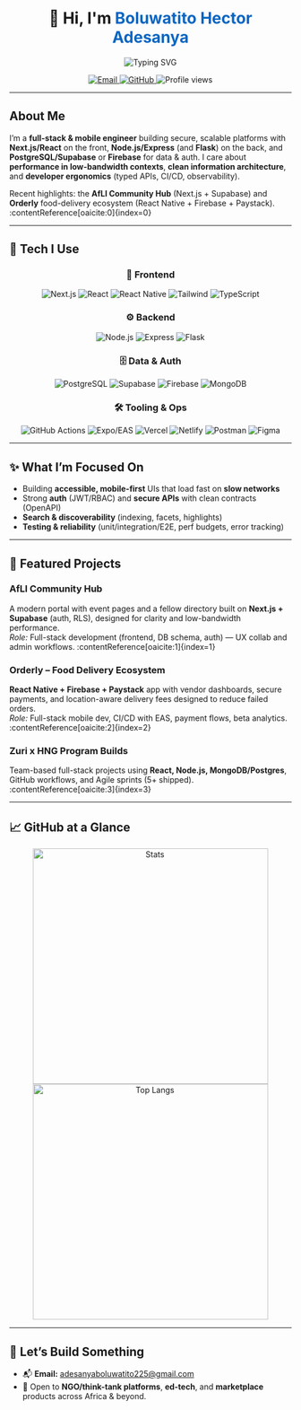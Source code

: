 <!-- Header / Hero -->
<div align="center">
  <h1>👋 Hi, I'm <span style="color:#0a66c2">Boluwatito Hector Adesanya</span></h1>
  <p>
    <img src="https://readme-typing-svg.herokuapp.com?duration=2800&pause=600&color=0A66C2&center=true&vCenter=true&width=520&lines=Full-Stack+Engineer;Mobile+Developer+(React+Native);Secure%2C+Scalable%2C+Accessible+Apps" alt="Typing SVG" />
  </p>

  <!-- Quick tags -->
  <a href="mailto:adesanyaboluwatito225@gmail.com">
    <img alt="Email" src="https://img.shields.io/badge/Email-Contact-red?style=for-the-badge&logo=gmail&logoColor=white" />
  </a>
  <a href="https://github.com/Adesanya-Boluwatito">
    <img alt="GitHub" src="https://img.shields.io/badge/GitHub-Follow-181717?style=for-the-badge&logo=github&logoColor=white" />
  </a>
  <img alt="Profile views" src="https://komarev.com/ghpvc/?username=Adesanya-Boluwatito&style=for-the-badge&color=0a66c2" />
</div>

---

## About Me

I’m a **full-stack & mobile engineer** building secure, scalable platforms with **Next.js/React** on the front, **Node.js/Express** (and **Flask**) on the back, and **PostgreSQL/Supabase** or **Firebase** for data & auth. I care about **performance in low-bandwidth contexts**, **clean information architecture**, and **developer ergonomics** (typed APIs, CI/CD, observability).

Recent highlights: the **AfLI Community Hub** (Next.js + Supabase) and **Orderly** food-delivery ecosystem (React Native + Firebase + Paystack). :contentReference[oaicite:0]{index=0}

---

## 🧰 Tech I Use

<div align="center">

### 🎨 Frontend
<img alt="Next.js" src="https://img.shields.io/badge/Next.js-000?style=for-the-badge&logo=nextdotjs&logoColor=white"/>
<img alt="React" src="https://img.shields.io/badge/React-20232A?style=for-the-badge&logo=react&logoColor=61DAFB"/>
<img alt="React Native" src="https://img.shields.io/badge/React_Native-20232A?style=for-the-badge&logo=react&logoColor=61DAFB"/>
<img alt="Tailwind" src="https://img.shields.io/badge/Tailwind-38B2AC?style=for-the-badge&logo=tailwindcss&logoColor=white"/>
<img alt="TypeScript" src="https://img.shields.io/badge/TypeScript-007ACC?style=for-the-badge&logo=typescript&logoColor=white"/>

### ⚙️ Backend
<img alt="Node.js" src="https://img.shields.io/badge/Node.js-339933?style=for-the-badge&logo=nodedotjs&logoColor=white"/>
<img alt="Express" src="https://img.shields.io/badge/Express-000?style=for-the-badge&logo=express&logoColor=white"/>
<img alt="Flask" src="https://img.shields.io/badge/Flask-000?style=for-the-badge&logo=flask&logoColor=white"/>

### 🗄 Data & Auth
<img alt="PostgreSQL" src="https://img.shields.io/badge/PostgreSQL-4169e1?style=for-the-badge&logo=postgresql&logoColor=white"/>
<img alt="Supabase" src="https://img.shields.io/badge/Supabase-3ECF8E?style=for-the-badge&logo=supabase&logoColor=000"/>
<img alt="Firebase" src="https://img.shields.io/badge/Firebase-ffca28?style=for-the-badge&logo=firebase&logoColor=000"/>
<img alt="MongoDB" src="https://img.shields.io/badge/MongoDB-47A248?style=for-the-badge&logo=mongodb&logoColor=white"/>

### 🛠 Tooling & Ops
<img alt="GitHub Actions" src="https://img.shields.io/badge/CI%2FCD-GitHub_Actions-2088FF?style=for-the-badge&logo=githubactions&logoColor=white"/>
<img alt="Expo/EAS" src="https://img.shields.io/badge/Expo/EAS-000?style=for-the-badge&logo=expo&logoColor=white"/>
<img alt="Vercel" src="https://img.shields.io/badge/Vercel-000?style=for-the-badge&logo=vercel&logoColor=white"/>
<img alt="Netlify" src="https://img.shields.io/badge/Netlify-00C7B7?style=for-the-badge&logo=netlify&logoColor=white"/>
<img alt="Postman" src="https://img.shields.io/badge/Postman-FF6C37?style=for-the-badge&logo=postman&logoColor=white"/>
<img alt="Figma" src="https://img.shields.io/badge/Figma-F24E1E?style=for-the-badge&logo=figma&logoColor=white"/>

</div>

---

## ✨ What I’m Focused On
- Building **accessible, mobile-first** UIs that load fast on **slow networks**
- Strong **auth** (JWT/RBAC) and **secure APIs** with clean contracts (OpenAPI)
- **Search & discoverability** (indexing, facets, highlights)
- **Testing & reliability** (unit/integration/E2E, perf budgets, error tracking)

---

## 📌 Featured Projects

### AfLI Community Hub
A modern portal with event pages and a fellow directory built on **Next.js + Supabase** (auth, RLS), designed for clarity and low-bandwidth performance.  
*Role:* Full-stack development (frontend, DB schema, auth) — UX collab and admin workflows. :contentReference[oaicite:1]{index=1}

### Orderly – Food Delivery Ecosystem
**React Native + Firebase + Paystack** app with vendor dashboards, secure payments, and location-aware delivery fees designed to reduce failed orders.  
*Role:* Full-stack mobile dev, CI/CD with EAS, payment flows, beta analytics. :contentReference[oaicite:2]{index=2}

### Zuri x HNG Program Builds
Team-based full-stack projects using **React, Node.js, MongoDB/Postgres**, GitHub workflows, and Agile sprints (5+ shipped). :contentReference[oaicite:3]{index=3}

---

## 📈 GitHub at a Glance

<div align="center">
  <img alt="Stats" src="https://github-readme-stats-ten-beta-20.vercel.app/api?username=Adesanya-Boluwatito&show_icons=true&theme=github_dark&hide_border=true&cache_seconds=86400" width="420" />
  <img alt="Top Langs" src="https://github-readme-stats-ten-beta-20.vercel.app/api/top-langs/?username=Adesanya-Boluwatito&layout=compact&theme=github_dark&hide_border=true&cache_seconds=86400" width="420" />
</div>


---

## 🤝 Let’s Build Something
- 📬 **Email:** <a href="mailto:adesanyaboluwatito225@gmail.com">adesanyaboluwatito225@gmail.com</a>  
- 🧩 Open to **NGO/think-tank platforms**, **ed-tech**, and **marketplace** products across Africa & beyond.  

